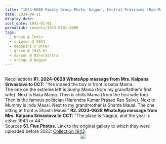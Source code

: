 ```yaml
---
title: "1943-0000 Family Group Photo, Nagpur, Central Provinces (Now Maharashtra), India (other year 1944)"
date: 2024-09-11
display_date: 
sort_date: 1943-01-01
permalink: /events/1943-0101-0000
tags:
  - brown @ India
  - crimson @ 1943
  - deeppink @ Other
  - green @ 1943-01
  - maroon @ Maharashtra
  - orange @ Nagpur
---
```


<br>

<wave-list>
  <list-title color="DarkSeaGreen" width="65"> Recollections</list-title>
  <list-item color="BlanchedAlmond" width="280"><b>R1. 2024-0628 WhatsApp message from Mrs. Kalpana Srivastava to CCT:</b> "Yes indeed the boy in front is baba Mama.<br>
The one on the extreme left is Sunny Mama (from my grandfather's first wife). Next is Baka Mama. Then is chills Mama (from the first wife too). Then is the famous politician (Narendra Kumar Prasad Rao Salve). Next to Mummy is Indu Mausi. Next to my grandmother is Shanta Mausi. The one sitting in front is Shashi Mausi."</list-item>
  <list-item color="Lavender" width="280"><b>R2. 2023-0628 WhatsApp message from Mrs. Kalpana Srivastava to CCT:</b> "The place is Nagpur, and the year is either 1943 or 44."</list-item>
</wave-list>

<br>

<wave-list>
  <list-title color="DarkSeaGreen" width="40">Sources</list-title>
  <list-item color="BlanchedAlmond"  width="280"><b>S1. Five Photos.</b> Link to the original gallery to which they were uploaded before 2023: <a href="https://eternalmoments.smugmug.com/Collections/XYZ-Unknown-Collection/1943/">Collection 1943</a>.</list-item>
</wave-list>

<div style="text-align: center"><img src="https://pub-bcc3cbe9b1e94ba1ac28915f7a3900fa.r2.dev/1943-0000_Family_Group_Photo_Nagpur_Central_Provinces_(Now_Maharashtra)_India_(other_year_1944)_01.jpg" /></div>